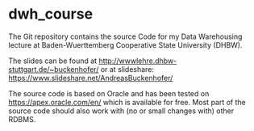 # dwh_course
The Git repository contains the source Code for my Data Warehousing lecture at Baden-Wuerttemberg Cooperative State University (DHBW).

The slides can be found at http://wwwlehre.dhbw-stuttgart.de/~buckenhofer/ or at slideshare: https://www.slideshare.net/AndreasBuckenhofer/

The source code is based on Oracle and has been tested on https://apex.oracle.com/en/ which is available for free. Most part of the source code should also work with (no or small changes with) other RDBMS.
